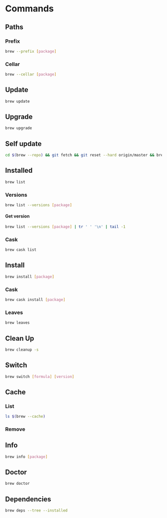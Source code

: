 # Commands

## Paths

### Prefix

```sh
brew --prefix [package]
```

### Cellar

```sh
brew --cellar [package]
```

## Update

```sh
brew update
```

## Upgrade

```sh
brew upgrade
```

## Self update

```sh
cd $(brew --repo) && git fetch && git reset --hard origin/master && brew update
```

## Installed

```sh
brew list
```

### Versions

```sh
brew list --versions [package]
```

#### Get version

```sh
brew list --versions [package] | tr ' ' '\n' | tail -1
```

### Cask

```sh
brew cask list
```

## Install

```sh
brew install [package]
```

### Cask

```sh
brew cask install [package]
```

### Leaves

```sh
brew leaves
```

## Clean Up

```sh
brew cleanup -s
```

## Switch

```sh
brew switch [formula] [version]
```

## Cache

### List

```sh
ls $(brew --cache)
```

### Remove

## Info

```sh
brew info [package]
```

## Doctor

```sh
brew doctor
```

## Dependencies

```sh
brew deps --tree --installed
```
